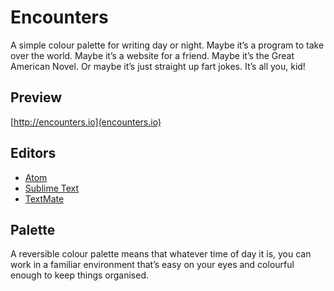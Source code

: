 # Encounters

A simple colour palette for writing day or night. Maybe it’s a program to take over the world. Maybe it’s a website for a friend. Maybe it’s the Great American Novel. Or maybe it’s just straight up fart jokes. It’s all you, kid!

## Preview

[http://encounters.io](encounters.io)

## Editors

* [Atom](http://atom.io)
* [Sublime Text](http://www.sublimetext.com)
* [TextMate](http://macromates.com)

## Palette

A reversible colour palette means that whatever time of day it is, you can work in a familiar environment that’s easy on your eyes and colourful enough to keep things organised.
